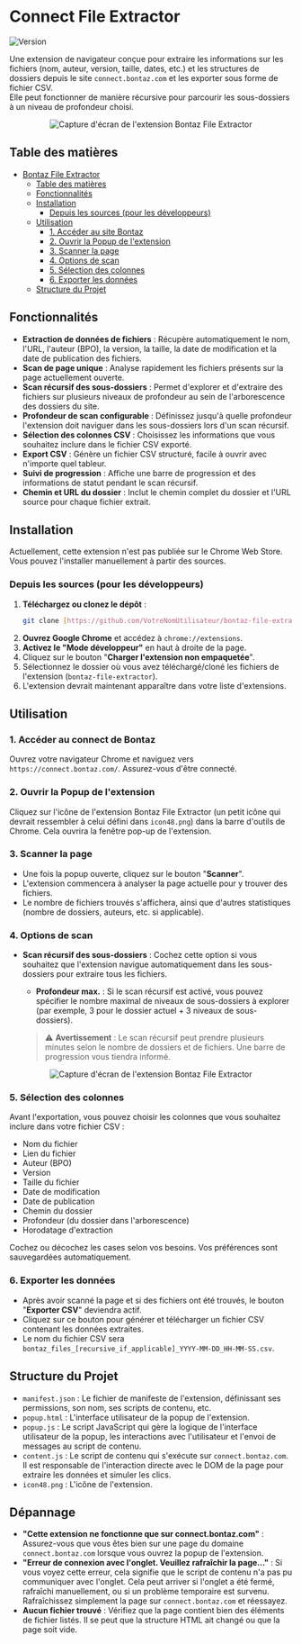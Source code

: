 # Connect File Extractor

![Version](https://img.shields.io/badge/version-1.0-blue.svg)

Une extension de navigateur conçue pour extraire les informations sur les fichiers (nom, auteur, version, taille, dates, etc.) et les structures de dossiers depuis le site `connect.bontaz.com` et les exporter sous forme de fichier CSV.  
Elle peut fonctionner de manière récursive pour parcourir les sous-dossiers à un niveau de profondeur choisi.

<p align="center">
  <img src="https://github.com/user-attachments/assets/276bf6b3-b413-4bdc-8f84-45fe1bcedc78" alt="Capture d'écran de l'extension Bontaz File Extractor">
</p>



## Table des matières

- [Bontaz File Extractor](#bontaz-file-extractor)
  - [Table des matières](#table-des-matières)
  - [Fonctionnalités](#fonctionnalités)
  - [Installation](#installation)
    - [Depuis les sources (pour les développeurs)](#depuis-les-sources-pour-les-développeurs)
  - [Utilisation](#utilisation)
    - [1. Accéder au site Bontaz](#1-accéder-au-site-bontaz)
    - [2. Ouvrir la Popup de l'extension](#2-ouvrir-la-popup-de-lextension)
    - [3. Scanner la page](#3-scanner-la-page)
    - [4. Options de scan](#4-options-de-scan)
    - [5. Sélection des colonnes](#5-sélection-des-colonnes)
    - [6. Exporter les données](#6-exporter-les-données)
  - [Structure du Projet](#structure-du-projet)

## Fonctionnalités

* **Extraction de données de fichiers** : Récupère automatiquement le nom, l'URL, l'auteur (BPO), la version, la taille, la date de modification et la date de publication des fichiers.
* **Scan de page unique** : Analyse rapidement les fichiers présents sur la page actuellement ouverte.
* **Scan récursif des sous-dossiers** : Permet d'explorer et d'extraire des fichiers sur plusieurs niveaux de profondeur au sein de l'arborescence des dossiers du site.
* **Profondeur de scan configurable** : Définissez jusqu'à quelle profondeur l'extension doit naviguer dans les sous-dossiers lors d'un scan récursif.
* **Sélection des colonnes CSV** : Choisissez les informations que vous souhaitez inclure dans le fichier CSV exporté.
* **Export CSV** : Génère un fichier CSV structuré, facile à ouvrir avec n'importe quel tableur.
* **Suivi de progression** : Affiche une barre de progression et des informations de statut pendant le scan récursif.
* **Chemin et URL du dossier** : Inclut le chemin complet du dossier et l'URL source pour chaque fichier extrait.

## Installation


Actuellement, cette extension n'est pas publiée sur le Chrome Web Store. Vous pouvez l'installer manuellement à partir des sources.

### Depuis les sources (pour les développeurs)

1.  **Téléchargez ou clonez le dépôt** :
    ```bash
    git clone [https://github.com/VotreNomUtilisateur/bontaz-file-extractor.git](https://github.com/VotreNomUtilisateur/bontaz-file-extractor.git)
    ```
2.  **Ouvrez Google Chrome** et accédez à `chrome://extensions`.
3.  **Activez le "Mode développeur"** en haut à droite de la page.
4.  Cliquez sur le bouton "**Charger l'extension non empaquetée**".
5.  Sélectionnez le dossier où vous avez téléchargé/cloné les fichiers de l'extension (`bontaz-file-extractor`).
6.  L'extension devrait maintenant apparaître dans votre liste d'extensions.

## Utilisation

### 1. Accéder au connect de Bontaz

Ouvrez votre navigateur Chrome et naviguez vers `https://connect.bontaz.com/`. Assurez-vous d'être connecté.

### 2. Ouvrir la Popup de l'extension

Cliquez sur l'icône de l'extension Bontaz File Extractor (un petit icône qui devrait ressembler à celui défini dans `icon48.png`) dans la barre d'outils de Chrome. Cela ouvrira la fenêtre pop-up de l'extension.

### 3. Scanner la page

* Une fois la popup ouverte, cliquez sur le bouton "**Scanner**".
* L'extension commencera à analyser la page actuelle pour y trouver des fichiers.
* Le nombre de fichiers trouvés s'affichera, ainsi que d'autres statistiques (nombre de dossiers, auteurs, etc. si applicable).

### 4. Options de scan

* **Scan récursif des sous-dossiers** : Cochez cette option si vous souhaitez que l'extension navigue automatiquement dans les sous-dossiers pour extraire tous les fichiers.
    * **Profondeur max.** : Si le scan récursif est activé, vous pouvez spécifier le nombre maximal de niveaux de sous-dossiers à explorer (par exemple, 3 pour le dossier actuel + 3 niveaux de sous-dossiers).

    > ⚠️ **Avertissement** : Le scan récursif peut prendre plusieurs minutes selon le nombre de dossiers et de fichiers. Une barre de progression vous tiendra informé.


<p align="center">
  <img src="https://github.com/user-attachments/assets/94883b42-893a-468e-ab6c-a190dc1dba19" alt="Capture d'écran de l'extension Bontaz File Extractor">
</p>

### 5. Sélection des colonnes

Avant l'exportation, vous pouvez choisir les colonnes que vous souhaitez inclure dans votre fichier CSV :

* Nom du fichier
* Lien du fichier
* Auteur (BPO)
* Version
* Taille du fichier
* Date de modification
* Date de publication
* Chemin du dossier
* Profondeur (du dossier dans l'arborescence)
* Horodatage d'extraction

Cochez ou décochez les cases selon vos besoins. Vos préférences sont sauvegardées automatiquement.

### 6. Exporter les données

* Après avoir scanné la page et si des fichiers ont été trouvés, le bouton "**Exporter CSV**" deviendra actif.
* Cliquez sur ce bouton pour générer et télécharger un fichier CSV contenant les données extraites.
* Le nom du fichier CSV sera `bontaz_files_[recursive_if_applicable]_YYYY-MM-DD_HH-MM-SS.csv`.

## Structure du Projet

* `manifest.json` : Le fichier de manifeste de l'extension, définissant ses permissions, son nom, ses scripts de contenu, etc.
* `popup.html` : L'interface utilisateur de la popup de l'extension.
* `popup.js` : Le script JavaScript qui gère la logique de l'interface utilisateur de la popup, les interactions avec l'utilisateur et l'envoi de messages au script de contenu.
* `content.js` : Le script de contenu qui s'exécute sur `connect.bontaz.com`. Il est responsable de l'interaction directe avec le DOM de la page pour extraire les données et simuler les clics.
* `icon48.png` : L'icône de l'extension.

## Dépannage

* **"Cette extension ne fonctionne que sur connect.bontaz.com"** : Assurez-vous que vous êtes bien sur une page du domaine `connect.bontaz.com` lorsque vous ouvrez la popup de l'extension.
* **"Erreur de connexion avec l'onglet. Veuillez rafraîchir la page..."** : Si vous voyez cette erreur, cela signifie que le script de contenu n'a pas pu communiquer avec l'onglet. Cela peut arriver si l'onglet a été fermé, rafraîchi manuellement, ou si un problème temporaire est survenu. Rafraîchissez simplement la page sur `connect.bontaz.com` et réessayez.
* **Aucun fichier trouvé** : Vérifiez que la page contient bien des éléments de fichier listés. Il se peut que la structure HTML ait changé ou que la page soit vide.


